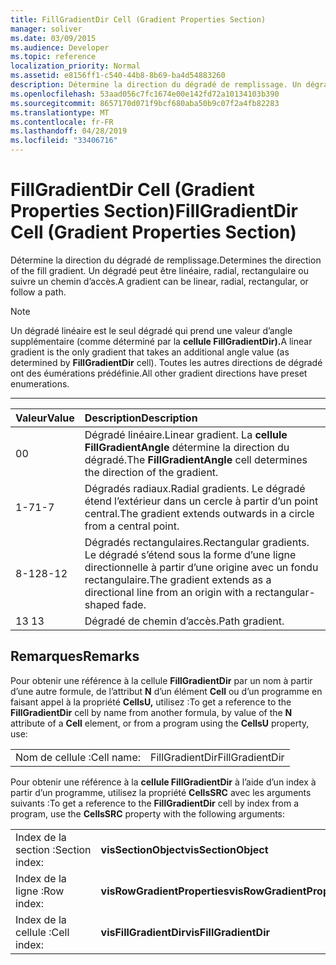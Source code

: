 ```yaml
---
title: FillGradientDir Cell (Gradient Properties Section)
manager: soliver
ms.date: 03/09/2015
ms.audience: Developer
ms.topic: reference
localization_priority: Normal
ms.assetid: e8156ff1-c540-44b8-8b69-ba4d54883260
description: Détermine la direction du dégradé de remplissage. Un dégradé peut être linéaire, radial, rectangulaire ou suivre un chemin d’accès.
ms.openlocfilehash: 53aad056c7fc1674e00e142fd72a10134103b390
ms.sourcegitcommit: 8657170d071f9bcf680aba50b9c07f2a4fb82283
ms.translationtype: MT
ms.contentlocale: fr-FR
ms.lasthandoff: 04/28/2019
ms.locfileid: "33406716"
---
```

# <a name="fillgradientdir-cell-gradient-properties-section"></a><span data-ttu-id="4731a-104">FillGradientDir Cell (Gradient Properties Section)</span><span class="sxs-lookup"><span data-stu-id="4731a-104">FillGradientDir Cell (Gradient Properties Section)</span></span>

<span data-ttu-id="4731a-105">Détermine la direction du dégradé de remplissage.</span><span class="sxs-lookup"><span data-stu-id="4731a-105">Determines the direction of the fill gradient.</span></span> <span data-ttu-id="4731a-106">Un dégradé peut être linéaire, radial, rectangulaire ou suivre un chemin d’accès.</span><span class="sxs-lookup"><span data-stu-id="4731a-106">A gradient can be linear, radial, rectangular, or follow a path.</span></span> 
  
> [!NOTE]
> <span data-ttu-id="4731a-107">Un dégradé linéaire est le seul dégradé qui prend une valeur d’angle supplémentaire (comme déterminé par la **cellule FillGradientDir).**</span><span class="sxs-lookup"><span data-stu-id="4731a-107">A linear gradient is the only gradient that takes an additional angle value (as determined by **FillGradientDir** cell).</span></span> <span data-ttu-id="4731a-108">Toutes les autres directions de dégradé ont des éumérations prédéfinie.</span><span class="sxs-lookup"><span data-stu-id="4731a-108">All other gradient directions have preset enumerations.</span></span> 
  
****

|<span data-ttu-id="4731a-109">**Valeur**</span><span class="sxs-lookup"><span data-stu-id="4731a-109">**Value**</span></span>|<span data-ttu-id="4731a-110">**Description**</span><span class="sxs-lookup"><span data-stu-id="4731a-110">**Description**</span></span>|
|:-----|:-----|
|<span data-ttu-id="4731a-111">0</span><span class="sxs-lookup"><span data-stu-id="4731a-111">0</span></span>  <br/> |<span data-ttu-id="4731a-112">Dégradé linéaire.</span><span class="sxs-lookup"><span data-stu-id="4731a-112">Linear gradient.</span></span> <span data-ttu-id="4731a-113">La **cellule FillGradientAngle** détermine la direction du dégradé.</span><span class="sxs-lookup"><span data-stu-id="4731a-113">The **FillGradientAngle** cell determines the direction of the gradient.</span></span>  <br/> |
|<span data-ttu-id="4731a-114">1-7</span><span class="sxs-lookup"><span data-stu-id="4731a-114">1-7</span></span>  <br/> |<span data-ttu-id="4731a-115">Dégradés radiaux.</span><span class="sxs-lookup"><span data-stu-id="4731a-115">Radial gradients.</span></span> <span data-ttu-id="4731a-116">Le dégradé étend l’extérieur dans un cercle à partir d’un point central.</span><span class="sxs-lookup"><span data-stu-id="4731a-116">The gradient extends outwards in a circle from a central point.</span></span>  <br/> |
|<span data-ttu-id="4731a-117">8-12</span><span class="sxs-lookup"><span data-stu-id="4731a-117">8-12</span></span>  <br/> |<span data-ttu-id="4731a-118">Dégradés rectangulaires.</span><span class="sxs-lookup"><span data-stu-id="4731a-118">Rectangular gradients.</span></span> <span data-ttu-id="4731a-119">Le dégradé s’étend sous la forme d’une ligne directionnelle à partir d’une origine avec un fondu rectangulaire.</span><span class="sxs-lookup"><span data-stu-id="4731a-119">The gradient extends as a directional line from an origin with a rectangular-shaped fade.</span></span>  <br/> |
|<span data-ttu-id="4731a-120">13 </span><span class="sxs-lookup"><span data-stu-id="4731a-120">13</span></span>  <br/> |<span data-ttu-id="4731a-121">Dégradé de chemin d’accès.</span><span class="sxs-lookup"><span data-stu-id="4731a-121">Path gradient.</span></span>  <br/> |
   
## <a name="remarks"></a><span data-ttu-id="4731a-122">Remarques</span><span class="sxs-lookup"><span data-stu-id="4731a-122">Remarks</span></span>

<span data-ttu-id="4731a-123">Pour obtenir une référence à la cellule **FillGradientDir** par un nom à partir d’une autre formule, de l’attribut **N** d’un élément **Cell** ou d’un programme en faisant appel à la propriété **CellsU,** utilisez :</span><span class="sxs-lookup"><span data-stu-id="4731a-123">To get a reference to the **FillGradientDir** cell by name from another formula, by value of the **N** attribute of a **Cell** element, or from a program using the **CellsU** property, use:</span></span> 
  
|||
|:-----|:-----|
| <span data-ttu-id="4731a-124">Nom de cellule :</span><span class="sxs-lookup"><span data-stu-id="4731a-124">Cell name:</span></span>  <br/> | <span data-ttu-id="4731a-125">FillGradientDir</span><span class="sxs-lookup"><span data-stu-id="4731a-125">FillGradientDir</span></span>  <br/> |
   
<span data-ttu-id="4731a-126">Pour obtenir une référence à la **cellule FillGradientDir** à l’aide d’un index à partir d’un programme, utilisez la propriété **CellsSRC** avec les arguments suivants :</span><span class="sxs-lookup"><span data-stu-id="4731a-126">To get a reference to the **FillGradientDir** cell by index from a program, use the **CellsSRC** property with the following arguments:</span></span> 
  
|||
|:-----|:-----|
| <span data-ttu-id="4731a-127">Index de la section :</span><span class="sxs-lookup"><span data-stu-id="4731a-127">Section index:</span></span>  <br/> |<span data-ttu-id="4731a-128">**visSectionObject**</span><span class="sxs-lookup"><span data-stu-id="4731a-128">**visSectionObject**</span></span> <br/> |
| <span data-ttu-id="4731a-129">Index de la ligne :</span><span class="sxs-lookup"><span data-stu-id="4731a-129">Row index:</span></span>  <br/> |<span data-ttu-id="4731a-130">**visRowGradientProperties**</span><span class="sxs-lookup"><span data-stu-id="4731a-130">**visRowGradientProperties**</span></span> <br/> |
| <span data-ttu-id="4731a-131">Index de la cellule :</span><span class="sxs-lookup"><span data-stu-id="4731a-131">Cell index:</span></span>  <br/> |<span data-ttu-id="4731a-132">**visFillGradientDir**</span><span class="sxs-lookup"><span data-stu-id="4731a-132">**visFillGradientDir**</span></span> <br/> |
   

